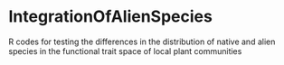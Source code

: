 # IntegrationOfAlienSpecies
R codes for testing the differences in the distribution of native and alien species in the functional trait space of local plant communities
